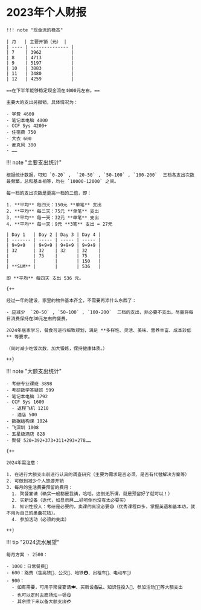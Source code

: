 # 2023年个人财报

    !!! note "现金流的稳态"

    | 月   | 主要开销（元） |
    | ---- | -------------- |
    | 7    | 3962           |
    | 8    | 4713           |
    | 9    | 5197           |
    | 10   | 3883           |
    | 11   | 3480           |
    | 12   | 4259           |

    ==在下半年能够稳定现金流在4000元左右。==

    主要大的支出另报销，具体情况为：

    - 学费 4600
    - 笔记本电脑 4000
    - CCF Sys 4200+
    - 住宿费 750
    - 大衣 600
    - 麦克风 300
    - ……

!!! note "主要支出统计"

    根据统计数据，可知 `0-20` ,  `20-50` , `50-100` , `100-200`  三档各支出次数最频繁，总和基本相等，均在 `10000-12000` 之间。

    每一档的支出次数是更高一档的二倍，即：

    1. **平均** 每四天：150元 **单笔** 支出
    2. **平均** 每二天：75元 **单笔** 支出
    3. **平均** 每一天：32元 **单笔** 支出
    4. **平均** 每一天：9元 **3笔** 支出 = 27元

    | Day 1   | Day 2 | Day 3 | Day 4 |
    | ------- | ----- | ----- | ----- |
    | 9+9+9   | 9+9+9 | 9+9+9 | 9+9+9 |
    | 32      | 32    | 32    | 32    |
    |         | 75    |       | 75    |
    |         |       |       | 150   |
    | **SUM** |       |       | 536   |

    即 **平均** 每四天 支出 536 元。

    {++

    经过一年的建设，家里的物件基本齐全，不需要再添什么东西了：

    - 应减少  `20-50` , `50-100` , `100-200`  三档的支出，非必要不支出，尽量将每日消费保持在30元左右的餐费。

    2024年居家学习，餐食可进行细致规划，满足 **多样性、灵活、美味、营养丰富、成本较低** 等要求。

    （同时减少吃饭次数，加大锻炼，保持健康体质。）

    ++}

!!! note "大额支出统计"

    - 考研专业课班 3898
    - 考研数学答疑班 599
    - 笔记本电脑 3792
    - CCF Sys 1600
      - 返程飞机 1210
      - 酒店 500
    - 数据结构课 1024
    - 飞深圳 1008
    - 五星级酒店 828
    - 聚餐 520+392+373+311+293+278……

    {++

    2024年需注意：

    1. 在进行大额支出前进行认真的调查研究（主要为需求是否必须、是否有代替解决方案等）
    2. 可做到减少个人旅游开销
    3. 每月的生活费要预留的费用：
      1. 聚餐宴请（确实一般都是我请，哈哈，这倒无所谓，就是预留好了就可以！）
      2. 买新设备（迭代，如显示屏……好吧倒也没有太必要买）
      3. 知识性投入：考研是必要的，卖课的真没必要😅（优秀课程巨多，掌握英语和基本功，就不用为自己的愚蠢花钱）。
      4. 参加活动（必须的支出）

    ++}

!!! tip "2024流水展望"

    每月方案 - 2500：

    - 1000：日常餐费🍱
    - 600：路费（含高铁🚄、公交🚌、地铁🚇、出租车🚕、电动车🛵）
    - 900：
      - 如有需要，可用于聚餐宴请🍽、买新设备💻、知识性投入📖、参加活动👨‍🏫等大额支出
      - 也可以定时去商场炫一顿😋
      - 其余攒下来以备大额支出💳